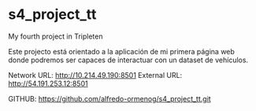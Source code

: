 # s4_project_tt
My fourth project in Tripleten

Este projecto está orientado a la aplicación de mi primera página web donde podremos ser capaces de interactuar con
un dataset de vehículos. 

 Network URL: http://10.214.49.190:8501
 External URL: http://54.191.253.12:8501

GITHUB: https://github.com/alfredo-ormenog/s4_project_tt.git

